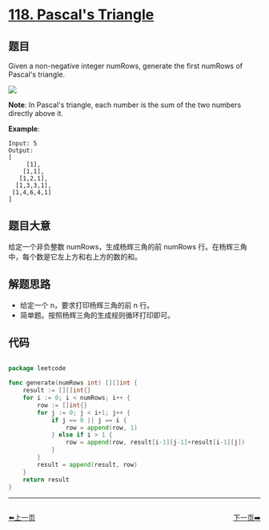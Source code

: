 # [118. Pascal's Triangle](https://leetcode.com/problems/pascals-triangle/)


## 题目

Given a non-negative integer numRows, generate the first numRows of Pascal's triangle.

![](https://upload.wikimedia.org/wikipedia/commons/0/0d/PascalTriangleAnimated2.gif)

**Note**: In Pascal's triangle, each number is the sum of the two numbers directly above it.

**Example**:

```
Input: 5
Output:
[
     [1],
    [1,1],
   [1,2,1],
  [1,3,3,1],
 [1,4,6,4,1]
]
```

## 题目大意

给定一个非负整数 numRows，生成杨辉三角的前 numRows 行。在杨辉三角中，每个数是它左上方和右上方的数的和。


## 解题思路

- 给定一个 n，要求打印杨辉三角的前 n 行。
- 简单题。按照杨辉三角的生成规则循环打印即可。


## 代码

```go

package leetcode

func generate(numRows int) [][]int {
	result := [][]int{}
	for i := 0; i < numRows; i++ {
		row := []int{}
		for j := 0; j < i+1; j++ {
			if j == 0 || j == i {
				row = append(row, 1)
			} else if i > 1 {
				row = append(row, result[i-1][j-1]+result[i-1][j])
			}
		}
		result = append(result, row)
	}
	return result
}

```



----------------------------------------------
<div style="display: flex;justify-content: space-between;align-items: center;">
<p><a href="https://books.halfrost.com/leetcode/ChapterFour/0100~0199/0114.Flatten-Binary-Tree-to-Linked-List/">⬅️上一页</a></p>
<p><a href="https://books.halfrost.com/leetcode/ChapterFour/0100~0199/0119.Pascals-Triangle-II/">下一页➡️</a></p>
</div>
